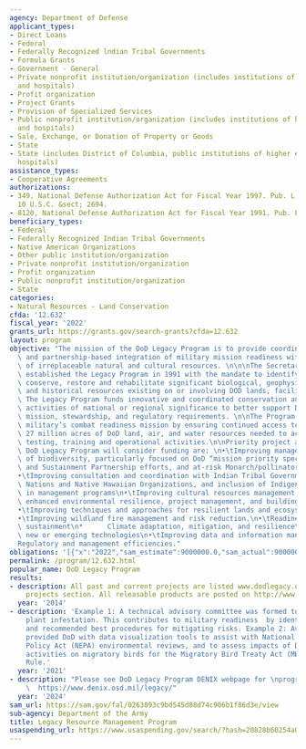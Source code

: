 ```yaml
---
agency: Department of Defense
applicant_types:
- Direct Loans
- Federal
- Federally Recognized lndian Tribal Governments
- Formula Grants
- Government - General
- Private nonprofit institution/organization (includes institutions of higher education
  and hospitals)
- Profit organization
- Project Grants
- Provision of Specialized Services
- Public nonprofit institution/organization (includes institutions of higher education
  and hospitals)
- Sale, Exchange, or Donation of Property or Goods
- State
- State (includes District of Columbia, public institutions of higher education and
  hospitals)
assistance_types:
- Cooperative Agreements
authorizations:
- 349, National Defense Authorization Act for Fiscal Year 1997. Pub. L. 104, 201.
  10 U.S.C. &sect; 2694.
- 8120, National Defense Authorization Act for Fiscal Year 1991. Pub. L. 101, 511.
beneficiary_types:
- Federal
- Federally Recognized Indian Tribal Governments
- Native American Organizations
- Other public institution/organization
- Private nonprofit institution/organization
- Profit organization
- Public nonprofit institution/organization
- State
categories:
- Natural Resources - Land Conservation
cfda: '12.632'
fiscal_year: '2022'
grants_url: https://grants.gov/search-grants?cfda=12.632
layout: program
objective: "The mission of the DoD Legacy Program is to provide coordinated, Department-wide,\
  \ and partnership-based integration of military mission readiness with the conservation\
  \ of irreplaceable natural and cultural resources. \n\n\nThe Secretary of Defense\
  \ established the Legacy Program in 1991 with the mandate to identify, manage, inventory,\
  \ conserve, restore and rehabilitate significant biological, geophysical, cultural,\
  \ and historical resources existing on or involving DOD lands, facilities, and property.\
  \ The Legacy Program funds innovative and coordinated conservation and cultural\
  \ activities of national or regional significance to better support DOD’s ever evolving\
  \ mission, stewardship, and regulatory requirements. \n\nThe Program supports the\
  \ military’s combat readiness mission by ensuring continued access to the nearly\
  \ 27 million acres of DoD land, air, and water resources needed to accomplish vital\
  \ testing, training and operational activities.\n\nPriority project areas that the\
  \ DoD Legacy Program will consider funding are: \n•\tImproving management and conservation\
  \ of biodiversity, particularly focused on DoD “mission priority species,” Recovery\
  \ and Sustainment Partnership efforts, and at-risk Monarch/pollinator species\n\
  •\tImproving consultation and coordination with Indian Tribal Governments and Tribal\
  \ Nations and Native Hawaiian Organizations, and inclusion of Indigenous Knowledge\
  \ in management programs\n•\tImproving cultural resources management processes through\
  \ enhanced environmental resilience, project management, and building energy efficiency.\n\
  •\tImproving techniques and approaches for resilient lands and ecosystem management\n\
  •\tImproving wildland fire management and risk reduction.\n•\tReadiness and range\
  \ sustainment\n*      Climate adaptation, mitigation, and resilience\n•\tIncorporating\
  \ new or emerging technologies\n•\tImproving data and information management\n•\t\
  Regulatory and management efficiencies."
obligations: '[{"x":"2022","sam_estimate":9000000.0,"sam_actual":9000000.0,"usa_spending_actual":4268832.0},{"x":"2023","sam_estimate":9000000.0,"sam_actual":4699000.0,"usa_spending_actual":8368553.180000001},{"x":"2024","sam_estimate":5700000.0,"sam_actual":0.0,"usa_spending_actual":14463620.47}]'
permalink: /program/12.632.html
popular_name: DoD Legacy Program
results:
- description: All past and current projects are listed www.dodlegacy.org under the
    projects section. All releasable products are posted on http://www.denix.osd.mil
  year: '2014'
- description: 'Example 1: A technical advisory committee was formed to identify a
    plant infestation. This contributes to military readiness  by identifying risks,
    and recommended best procedures for mitigating risks. Example 2: Avian study that
    provided DoD with data visualization tools to assist with National Environmental
    Policy Act (NEPA) environmental reviews, and to assess impacts of DoD readiness
    activities on migratory birds for the Migratory Bird Treaty Act (MBTA) and Readiness
    Rule.'
  year: '2021'
- description: "Please see DoD Legacy Program DENIX webpage for \nprogram accomplishments:\
    \  https://www.denix.osd.mil/legacy/"
  year: '2024'
sam_url: https://sam.gov/fal/0263093c9bd545d08d74c906b1f86d3e/view
sub-agency: Department of the Army
title: Legacy Resource Management Program
usaspending_url: https://www.usaspending.gov/search/?hash=20828b60254a077f0a50e33728efe826
---
```

